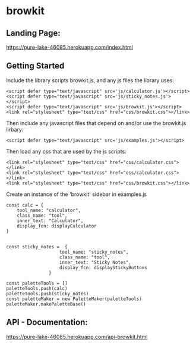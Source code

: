 # browkit

## Landing Page: 
https://pure-lake-46085.herokuapp.com/index.html 

## Getting Started
Include the library scripts browkit.js, and any js files the library uses:  
  
```
<script defer type="text/javascript" src='js/calculator.js'></script>  
<script defer type="text/javascript" src='js/sticky_notes.js'></script>  
<script defer type="text/javascript" src='js/browkit.js'></script>  
<link rel="stylesheet" type="text/css" href="css/browkit.css"></link>
```  
  
Then include any javascript files that depend on and/or use the browkit.js lirbary:  
```
<script defer type="text/javascript" src='js/examples.js'></script>
```  
  
Then load any css that are used by the js scripts:  
```
<link rel="stylesheet" type="text/css" href="css/calculator.css"></link>  
<link rel="stylesheet" type="text/css" href="css/calculator.css"></link>  
<link rel="stylesheet" type="text/css" href="css/browkit.css"></link>
```  
  
Create an instance of the 'browkit' sidebar in examples.js  
```
const calc = {  
    tool_name: "calculator",  
    class_name: "tool",  
    inner_text: "Calculator",  
    display_fcn: displayCalculator  
}
  
  
const sticky_notes =  {  
                    tool_name: "sticky_notes",  
                    class_name: "tool",  
                    inner_text: "Sticky Notes",  
                    display_fcn: displayStickyButtons  
                }  
  
const paletteTools = []  
paletteTools.push(calc)  
paletteTools.push(sticky_notes)  
const paletteMaker = new PaletteMaker(paletteTools)  
paletteMaker.makePaletteBase()
```  
  
## API - Documentation:
https://pure-lake-46085.herokuapp.com/api-browkit.html 